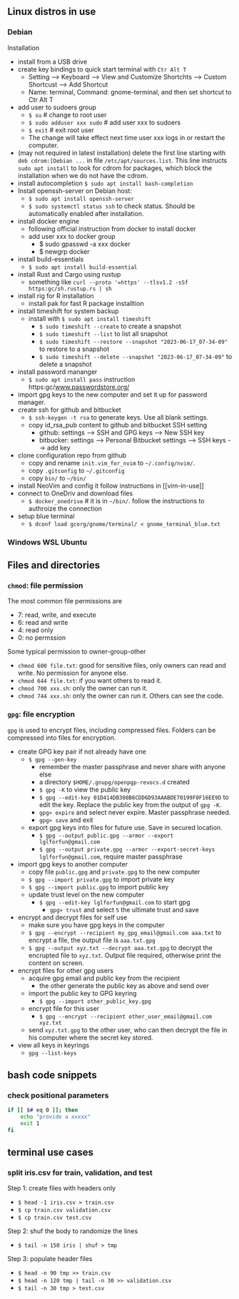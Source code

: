 ## Linux distros in use

### Debian

Installation

- install from a USB drive
- create key bindings to quick start terminal with `Ctr Alt T`
  - Setting --> Keyboard --> View and Customize Shortchts --> Custom Shortcust --> Add Shortcut
  - Name: terminal, Command: gnome-terminal, and then set shortcut to Ctr Alt T
- add user to sudoers group
  - `$ su` # change to root user
  - `$ sudo adduser xxx sudo` # add user xxx to sudoers
  - `$ exit` # exit root user
  - The change will take effect next time user xxx logs in or restart the computer.
- (may not required in latest installation) delete the first line starting with `deb cdrom:[Debian ...` in file `/etc/apt/sources.list`. This line instructs `sudo apt install` to look for cdrom for packages, which block the installation when we do not have the cdrom.
- install autocompletion `$ sudo apt install bash-completion`
- Install openssh-server on Debian host:
    - `$ sudo apt install openssh-server`
    - `$ sudo systemctl status ssh` to check status. Should be automatically enabled after installation.
- install docker engine
  - following official instruction from docker to install docker
  - add user xxx to docker group
    -   $ sudo gpasswd -a xxx docker
    -   $ newgrp docker
- install build-essentials
  - `$ sudo apt install build-essential`
- install Rust and Cargo using rustup
  - something like `curl --proto '=https' --tlsv1.2 -sSf https:gc/sh.rustup.rs | sh`
- install rig for R installation
  - install pak for fast R package installtion
- install timeshift for system backup
  - install with `$ sudo apt install timeshift`
    - `$ sudo timeshift --create` to create a snapshot
    - `$ sudo timeshift --list` to list all snapshot
    - `$ sudo timeshift --restore --snapshot "2023-06-17_07-34-09"` to restore to a snapshot
    - `$ sudo timeshift --delete --snapshot "2023-06-17_07-34-09"` to delete a snapshot
- install password mananger
  - `$ sudo apt install pass`  instruction https:gc/www.passwordstore.org/
- import gpg keys to the new computer and set it up for password manager.
- create ssh for github and bitbucket
  - `$ ssh-keygen -t rsa` to generate keys. Use all blank settings.
  - copy id_rsa_pub content to github and bitbucket SSH setting
    - github: settings --> SSH and GPG keys --> New SSH key
    - bitbucker: settings --> Personal Bitbucket settings --> SSH keys --> add key
- clone configuration repo from github
  - copy and rename `init.vim_for_nvim` to `~/.config/nvim/`.
  - copy `.gitconfig` to `~/.gitconfig`
  - copy `bin/` to `~/bin/`
- install NeoVim and config it follow instructions in [[vim-in-use]]
- connect to OneDriv and download files
  - `$ docker_onedrive` # it is in `~/bin/`. follow the instructions to authroize the connection
- setup blue terminal
  - `$ dconf load gcorg/gnome/terminal/ < gnome_terminal_blue.txt`


### Windows WSL Ubuntu


## Files and directories

### `chmod`: file permission

The most common file permissions are 

- 7: read, write, and execute
- 6: read and write
- 4: read only
- 0: no permssion

Some typical permission to owner-group-other

- `chmod 600 file.txt`: good for sensitive files, only owners can read and write. No permission for anyone else.
- `chmod 644 file.txt`: if you want others to read it.
- `chmod 700 xxx.sh`: only the owner can run it.
- `chmod 744 xxx.sh`: only the owner can run it. Others can see the code.


### `gpg`: file encryption
`gpg` is used to encrypt files, including compressed files. Folders can be compressed into files for encryption.

- create GPG key pair if not already have one
    - `$ gpg --gen-key`
        - remember the master passphrase and never share with anyone else
        - a directory `$HOME/.gnupg/openpgp-revocs.d` created
        - `$ gpg -K` to view the public key
        - `$ gpg --edit-key 01D414DB308B6CDD6D93AAABDE70199F0F16EE9D` to edit the key. Replace the public key from the output of `gpg -K`.
        - `gpg> expire` and select never expire. Master passphrase needed.
        - `gpg> save` and exit
    - export gpg keys into files for future use. Save in secured location.
        - `$ gpg --output public.gpg --armor --export lglforfun@gmail.com`
        - `$ gpg --output private.gpg --armor --export-secret-keys lglforfun@gmail.com`, require master passphrase
- import gpg keys to another computer
    - copy file `public.gpg` and `private.gpg` to the new computer
    - `$ gpg --import private.gpg` to import private key
    - `$ gpg --import public.gpg` to import public key
    - update trust level on the new computer
        - `$ gpg --edit-key lglforfun@gmail.com` to start gpg
            - `gpg> trust` and select `5` the ultimate trust and save
- encrypt and decrypt files for self use
    - make sure you have gpg keys in the computer
    - `$ gpg --encrypt --recipient my_gpg_email@gmail.com aaa.txt` to encrypt a file, the output file is `aaa.txt.gpg`
    - `$ gpg --output xyz.txt --decrypt aaa.txt.gpg` to decrypt the encrupted file to `xyz.txt`. Output file required, otherwise print the content on screen.
- encrypt files for other gpg users
    - acquire gpg email and public key from the recipient
        - the other generate the public key as above and send over
    - import the public key to GPG keyring
        - `$ gpg --import other_public_key.gpg`
    - encrypt file for this user
        - `$ gpg --encrypt --recipient other_user_email@gmail.com xyz.txt`
    - send `xyz.txt.gpg` to the other user, who can then decrypt the file in his computer where the secret key stored.
- view all keys in keyrings
    - `gpg --list-keys`

    
## bash code snippets

### check positional parameters

```sh
if [[ $# eq 0 ]]; then
    echo "provide a xxxxx"
    exit 1
fi
```

## terminal use cases

### split iris.csv for train, validation, and test

Step 1: create files with headers only

- `$ head -1 iris.csv > train.csv`
- `$ cp train.csv validation.csv`
- `$ cp train.csv test.csv`

Step 2: shuf the body to randomize the lines

- `$ tail -n 150 iris | shuf > tmp`

Step 3: populate header files

- `$ head -n 90 tmp >> train.csv`
- `$ head -n 120 tmp | tail -n 30 >> validation.csv`
- `$ tail -n 30 tmp > test.csv`



